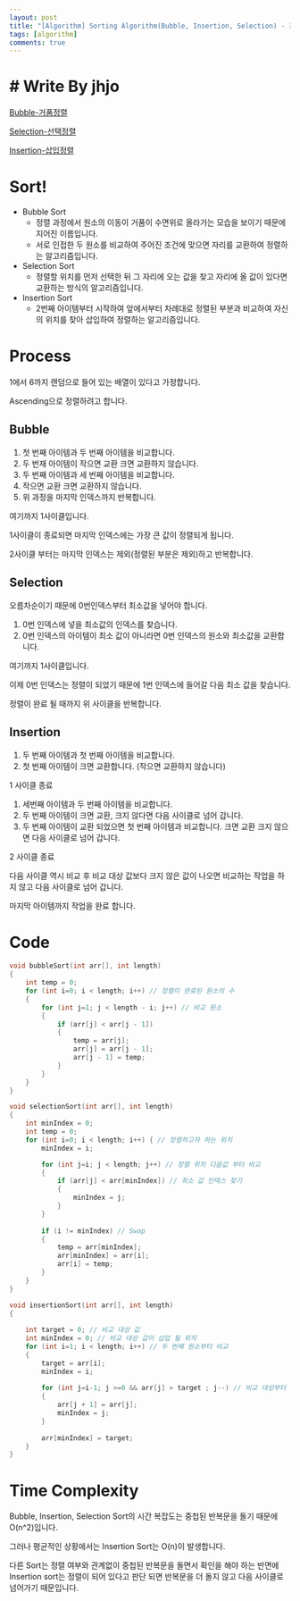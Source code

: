 ```yaml
---
layout: post
title: "[Algorithm] Sorting Algorithm(Bubble, Insertion, Selection) - 조장희"
tags: [algorithm]
comments: true
---
```



# # Write By jhjo

[Bubble-거품정렬](https://jhjo-tech.tistory.com/4)

[Selection-선택정렬](https://jhjo-tech.tistory.com/5)

[Insertion-삽입정렬](https://jhjo-tech.tistory.com/6)

# Sort!

- Bubble Sort
    - 정렬 과정에서 원소의 이동이 거품이 수면위로 올라가는 모습을 보이기 때문에 지어진 이름입니다.
    - 서로 인접한 두 원소를 비교하여 주어진 조건에 맞으면 자리를 교환하여 정렬하는 알고리즘입니다.
- Selection Sort
    - 정렬할 위치를 먼저 선택한 뒤 그 자리에 오는 값을 찾고 자리에 올 값이 있다면 교환하는 방식의 알고리즘입니다.
- Insertion Sort
    - 2번째 아이템부터 시작하여 앞에서부터 차례대로 정렬된 부분과 비교하여 자신의 위치를 찾아 삽입하여 정렬하는 알고리즘입니다.

# Process

1에서 6까지 랜덤으로 들어 있는 배열이 있다고 가정합니다.

Ascending으로 정렬하려고 합니다.

## Bubble

1. 첫 번째 아이템과 두 번째 아이템을 비교합니다.
2. 두 번재 아이템이 작으면 교환 크면 교환하지 않습니다.
3. 두 번째 아이템과 세 번째 아이템을 비교합니다.
4. 작으면 교환 크면 교환하지 않습니다.
5. 위 과정을 마지막 인덱스까지 반복합니다.

여기까지 1사이클입니다.

1사이클이 종료되면 마지막 인덱스에는 가장 큰 값이 정렬되게 됩니다.

2사이클 부터는 마지막 인덱스는 제외(정렬된 부분은 제외)하고 반복합니다.

## Selection

오름차순이기 때문에 0번인덱스부터 최소값을 넣어야 합니다.

1. 0번 인덱스에 넣을 최소값의 인덱스를 찾습니다.
2. 0번 인덱스의 아이템이 최소 값이 아니라면 0번 인덱스의 원소와 최소값을 교환합니다.

여기까지 1사이클입니다.

이제 0번 인덱스는 정렬이 되었기 때문에 1번 인덱스에 들어갈 다음 최소 값을 찾습니다.

정렬이 완료 될 때까지 위 사이클을 반복합니다.

## Insertion

1. 두 번째 아이템과 첫 번째 아이템을 비교합니다.
2. 첫 번째 아이템이 크면 교환합니다. (작으면 교환하지 않습니다)

1 사이클 종료

1. 세번째 아이템과 두 번째 아이템을 비교합니다.
2. 두 번째 아이템이 크면 교환, 크지 않다면 다음 사이클로 넘어 갑니다.
3. 두 번째 아이템이 교환 되었으면 첫 번째 아이템과 비교합니다. 크면 교환 크지 않으면 다음 사이클로 넘어 갑니다.

2 사이클 종료

다음 사이클 역시 비교 후 비교 대상 값보다 크지 않은 값이 나오면 비교하는 작업을 하지 않고 다음 사이클로 넘어 갑니다.

마지막 아이템까지 작업을 완료 합니다.

# Code

```cpp
void bubbleSort(int arr[], int length)
{
    int temp = 0;
    for (int i=0; i < length; i++) // 정렬이 완료된 원소의 수
    {
        for (int j=1; j < length - i; j++) // 비교 원소
        {
            if (arr[j] < arr[j - 1])
            {
                temp = arr[j];
                arr[j] = arr[j - 1];
                arr[j - 1] = temp;
            }
        }
    }
}

void selectionSort(int arr[], int length)
{
    int minIndex = 0;
    int temp = 0;
    for (int i=0; i < length; i++) { // 정렬하고자 하는 위치
        minIndex = i;

        for (int j=i; j < length; j++) // 정렬 위치 다음값 부터 비교
        {
            if (arr[j] < arr[minIndex]) // 최소 값 인덱스 찾기
            {
                minIndex = j;
            }
        }
        
        if (i != minIndex) // Swap
        {
            temp = arr[minIndex];
            arr[minIndex] = arr[i];
            arr[i] = temp;
        }
    }
}

void insertionSort(int arr[], int length)
{
 
    int target = 0; // 비교 대상 값
    int minIndex = 0; // 비교 대상 값이 삽입 될 위치
    for (int i=1; i < length; i++) // 두 번째 원소부터 비교
    {
        target = arr[i];
        minIndex = i;
        
        for (int j=i-1; j >=0 && arr[j] > target ; j--) // 비교 대상부터 낮은 인덱스로 비교
        {
            arr[j + 1] = arr[j];
            minIndex = j;
        }
        
        arr[minIndex] = target;
    }
}

```

# Time Complexity

Bubble, Insertion, Selection Sort의 시간 복잡도는 중첩된 반복문을 돌기 때문에 O(n^2)입니다.

그러나 평균적인 상황에서는 Insertion Sort는 O(n)이 발생합니다.

다른 Sort는 정렬 여부와 관계없이 중첩된 반복문을 돌면서 확인을 해야 하는 반면에 Insertion sort는 정렬이 되어 있다고 판단 되면 반복문을 더 돌지 않고 다음 사이클로 넘어가기 때문입니다.
